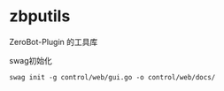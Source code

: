 # zbputils
ZeroBot-Plugin 的工具库

swag初始化

```
swag init -g control/web/gui.go -o control/web/docs/
```